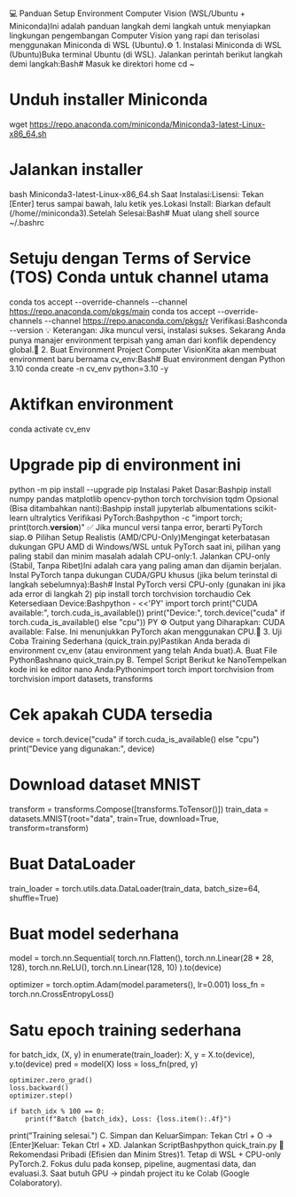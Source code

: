 💻 Panduan Setup Environment Computer Vision (WSL/Ubuntu + Miniconda)Ini adalah panduan langkah demi langkah untuk menyiapkan lingkungan pengembangan Computer Vision yang rapi dan terisolasi menggunakan Miniconda di WSL (Ubuntu).⚙️ 1. Instalasi Miniconda di WSL (Ubuntu)Buka terminal Ubuntu (di WSL). Jalankan perintah berikut langkah demi langkah:Bash# Masuk ke direktori home
cd ~

# Unduh installer Miniconda
wget https://repo.anaconda.com/miniconda/Miniconda3-latest-Linux-x86_64.sh

# Jalankan installer
bash Miniconda3-latest-Linux-x86_64.sh
Saat Instalasi:Lisensi: Tekan [Enter] terus sampai bawah, lalu ketik yes.Lokasi Install: Biarkan default (/home/<username>/miniconda3).Setelah Selesai:Bash# Muat ulang shell
source ~/.bashrc

# Setuju dengan Terms of Service (TOS) Conda untuk channel utama
conda tos accept --override-channels --channel https://repo.anaconda.com/pkgs/main
conda tos accept --override-channels --channel https://repo.anaconda.com/pkgs/r
Verifikasi:Bashconda --version
💡 Keterangan: Jika muncul versi, instalasi sukses. Sekarang Anda punya manajer environment terpisah yang aman dari konflik dependency global.🧩 2. Buat Environment Project Computer VisionKita akan membuat environment baru bernama cv_env:Bash# Buat environment dengan Python 3.10
conda create -n cv_env python=3.10 -y

# Aktifkan environment
conda activate cv_env

# Upgrade pip di environment ini
python -m pip install --upgrade pip
Instalasi Paket Dasar:Bashpip install numpy pandas matplotlib opencv-python torch torchvision tqdm
Opsional (Bisa ditambahkan nanti):Bashpip install jupyterlab albumentations scikit-learn ultralytics
Verifikasi PyTorch:Bashpython -c "import torch; print(torch.__version__)"
✅ Jika muncul versi tanpa error, berarti PyTorch siap.⚙️ Pilihan Setup Realistis (AMD/CPU-Only)Mengingat keterbatasan dukungan GPU AMD di Windows/WSL untuk PyTorch saat ini, pilihan yang paling stabil dan minim masalah adalah CPU-only:1. Jalankan CPU-only (Stabil, Tanpa Ribet)Ini adalah cara yang paling aman dan dijamin berjalan. Instal PyTorch tanpa dukungan CUDA/GPU khusus (jika belum terinstal di langkah sebelumnya):Bash# Instal PyTorch versi CPU-only (gunakan ini jika ada error di langkah 2)
pip install torch torchvision torchaudio
Cek Ketersediaan Device:Bashpython - <<'PY'
import torch
print("CUDA available:", torch.cuda_is_available())
print("Device:", torch.device("cuda" if torch.cuda_is_available() else "cpu"))
PY
⚙️ Output yang Diharapkan: CUDA available: False. Ini menunjukkan PyTorch akan menggunakan CPU.🚀 3. Uji Coba Training Sederhana (quick_train.py)Pastikan Anda berada di environment cv_env (atau environment yang telah Anda buat).A. Buat File PythonBashnano quick_train.py
B. Tempel Script Berikut ke NanoTempelkan kode ini ke editor nano Anda:Pythonimport torch
import torchvision
from torchvision import datasets, transforms

# Cek apakah CUDA tersedia
device = torch.device("cuda" if torch.cuda_is_available() else "cpu")
print("Device yang digunakan:", device)

# Download dataset MNIST
transform = transforms.Compose([transforms.ToTensor()])
train_data = datasets.MNIST(root="data", train=True, download=True, transform=transform)

# Buat DataLoader
train_loader = torch.utils.data.DataLoader(train_data, batch_size=64, shuffle=True)

# Buat model sederhana
model = torch.nn.Sequential(
    torch.nn.Flatten(),
    torch.nn.Linear(28 * 28, 128),
    torch.nn.ReLU(),
    torch.nn.Linear(128, 10)
).to(device)

optimizer = torch.optim.Adam(model.parameters(), lr=0.001)
loss_fn = torch.nn.CrossEntropyLoss()

# Satu epoch training sederhana
for batch_idx, (X, y) in enumerate(train_loader):
    X, y = X.to(device), y.to(device)
    pred = model(X)
    loss = loss_fn(pred, y)

    optimizer.zero_grad()
    loss.backward()
    optimizer.step()

    if batch_idx % 100 == 0:
        print(f"Batch {batch_idx}, Loss: {loss.item():.4f}")

print("Training selesai.")
C. Simpan dan KeluarSimpan: Tekan Ctrl + O $\rightarrow$ [Enter]Keluar: Tekan Ctrl + XD. Jalankan ScriptBashpython quick_train.py
🧠 Rekomendasi Pribadi (Efisien dan Minim Stres)1. Tetap di WSL + CPU-only PyTorch.2. Fokus dulu pada konsep, pipeline, augmentasi data, dan evaluasi.3. Saat butuh GPU $\rightarrow$ pindah project itu ke Colab (Google Colaboratory).

